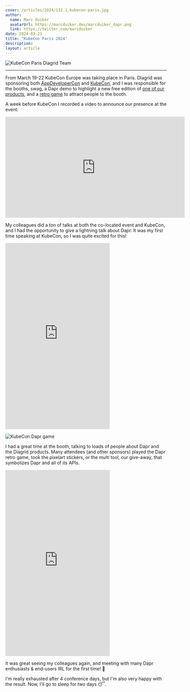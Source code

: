 ```yaml
---
cover: /articles/2024/132.1.kubecon-paris.jpg
author:
  name: Marc Duiker
  avatarUrl: https://marcduiker.dev/marcduiker_dapr.png
  link: https://twitter.com/marcduiker
date: 2024-03-23
title: "KubeCon Paris 2024"
description:
layout: article
---
```


![KubeCon Paris Diagrid Team](/articles/2024/132.1.kubecon-paris.jpg)

---

From March 19-22 KubeCon Europe was taking place in Paris. Diagrid was sponsoring both [AppDeveloperCon](https://events.linuxfoundation.org/kubecon-cloudnativecon-europe/co-located-events/appdevelopercon/) and [KubeCon](https://events.linuxfoundation.org/kubecon-cloudnativecon-europe/), and I was responsible for the booths, swag, a Dapr demo to highlight a new free edition of [one of our products](https://www.diagrid.io/conductor), and a [retro game](./133.dapr-game.md) to attract people to the booth.

A week before KubeCon I recorded a video to announce our presence at the event:

<iframe width="560" height="315" src="https://www.youtube.com/embed/WlkThEEW10s?si=LEfK1ebCdwd_R3ii" title="YouTube video player" frameborder="0" allow="accelerometer; autoplay; clipboard-write; encrypted-media; gyroscope; picture-in-picture; web-share" referrerpolicy="strict-origin-when-cross-origin" allowfullscreen></iframe>

My colleagues did a ton of talks at both the co-located event and KubeCon, and I had the opportunity to give a lightning talk about Dapr. It was my first time speaking at KubeCon, so I was quite excited for this!

<iframe width="326" height="580" src="https://www.youtube.com/embed/Hz_xsEHPx9c" title="KubeCon Paris 2024" frameborder="0" allow="accelerometer; autoplay; clipboard-write; encrypted-media; gyroscope; picture-in-picture; web-share" allowfullscreen></iframe>

![KubeCon Dapr game](/articles/2024/132.5.kubecon-paris.jpg)

I had a great time at the booth, talking to loads of people about Dapr and the Diagrid products. Many attendees (and other sponsors) played the Dapr retro game, took the pixelart stickers, or the multi tool, our give-away, that symbolizes Dapr and all of its APIs.

<iframe width="326" height="580" src="https://www.youtube.com/embed/hAP91F3ZyqE" title="KubeCon Paris 2024 - Playing the Dapr game" frameborder="0" allow="accelerometer; autoplay; clipboard-write; encrypted-media; gyroscope; picture-in-picture; web-share" allowfullscreen></iframe>


It was great seeing my colleagues again, and meeting with many Dapr enthusiasts & end-users IRL for the first time! 🎉

I'm really exhausted after 4 conference days, but I'm also very happy with the result. Now, I'll go to sleep for two days 😴.